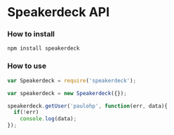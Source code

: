 # Speakerdeck API

### How to install
`npm install speakerdeck`

### How to use

```javascript
var Speakerdeck = require('speakerdeck');

var speakerdeck = new Speakerdeck({});

speakerdeck.getUser('paulohp', function(err, data){
  if(!err)
    console.log(data);
});
```
